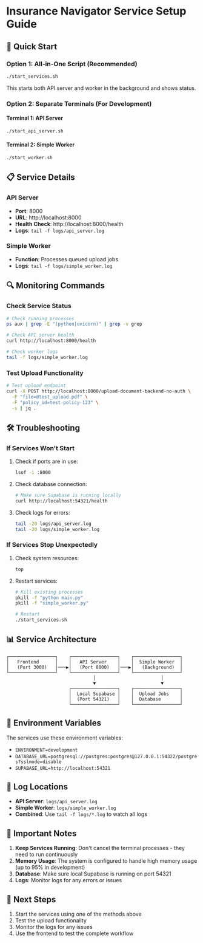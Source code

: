 # Insurance Navigator Service Setup Guide

## 🚀 Quick Start

### Option 1: All-in-One Script (Recommended)
```bash
./start_services.sh
```
This starts both API server and worker in the background and shows status.

### Option 2: Separate Terminals (For Development)

#### Terminal 1: API Server
```bash
./start_api_server.sh
```

#### Terminal 2: Simple Worker
```bash
./start_worker.sh
```

## 📋 Service Details

### API Server
- **Port**: 8000
- **URL**: http://localhost:8000
- **Health Check**: http://localhost:8000/health
- **Logs**: `tail -f logs/api_server.log`

### Simple Worker
- **Function**: Processes queued upload jobs
- **Logs**: `tail -f logs/simple_worker.log`

## 🔍 Monitoring Commands

### Check Service Status
```bash
# Check running processes
ps aux | grep -E "(python|uvicorn)" | grep -v grep

# Check API server health
curl http://localhost:8000/health

# Check worker logs
tail -f logs/simple_worker.log
```

### Test Upload Functionality
```bash
# Test upload endpoint
curl -X POST http://localhost:8000/upload-document-backend-no-auth \
  -F "file=@test_upload.pdf" \
  -F "policy_id=test-policy-123" \
  -s | jq .
```

## 🛠️ Troubleshooting

### If Services Won't Start
1. Check if ports are in use:
   ```bash
   lsof -i :8000
   ```

2. Check database connection:
   ```bash
   # Make sure Supabase is running locally
   curl http://localhost:54321/health
   ```

3. Check logs for errors:
   ```bash
   tail -20 logs/api_server.log
   tail -20 logs/simple_worker.log
   ```

### If Services Stop Unexpectedly
1. Check system resources:
   ```bash
   top
   ```

2. Restart services:
   ```bash
   # Kill existing processes
   pkill -f "python main.py"
   pkill -f "simple_worker.py"
   
   # Restart
   ./start_services.sh
   ```

## 📊 Service Architecture

```
┌─────────────────┐    ┌─────────────────┐    ┌─────────────────┐
│   Frontend      │    │   API Server    │    │  Simple Worker  │
│   (Port 3000)   │───▶│   (Port 8000)   │───▶│   (Background)  │
└─────────────────┘    └─────────────────┘    └─────────────────┘
                                │                        │
                                ▼                        ▼
                       ┌─────────────────┐    ┌─────────────────┐
                       │  Local Supabase │    │  Upload Jobs    │
                       │  (Port 54321)   │    │  Database       │
                       └─────────────────┘    └─────────────────┘
```

## 🔧 Environment Variables

The services use these environment variables:
- `ENVIRONMENT=development`
- `DATABASE_URL=postgresql://postgres:postgres@127.0.0.1:54322/postgres?sslmode=disable`
- `SUPABASE_URL=http://localhost:54321`

## 📝 Log Locations

- **API Server**: `logs/api_server.log`
- **Simple Worker**: `logs/simple_worker.log`
- **Combined**: Use `tail -f logs/*.log` to watch all logs

## 🚨 Important Notes

1. **Keep Services Running**: Don't cancel the terminal processes - they need to run continuously
2. **Memory Usage**: The system is configured to handle high memory usage (up to 95% in development)
3. **Database**: Make sure local Supabase is running on port 54321
4. **Logs**: Monitor logs for any errors or issues

## 🎯 Next Steps

1. Start the services using one of the methods above
2. Test the upload functionality
3. Monitor the logs for any issues
4. Use the frontend to test the complete workflow
